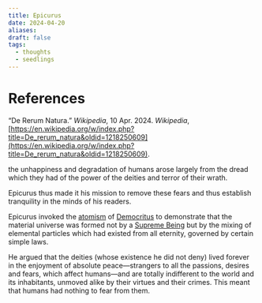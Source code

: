 ```yaml
---
title: Epicurus
date: 2024-04-20
aliases: 
draft: false
tags:
  - thoughts
  - seedlings
---
```

# References

“De Rerum Natura.” _Wikipedia_, 10 Apr. 2024. _Wikipedia_, [https://en.wikipedia.org/w/index.php?title=De_rerum_natura&oldid=1218250609](https://en.wikipedia.org/w/index.php?title=De_rerum_natura&oldid=1218250609).

the unhappiness and degradation of humans arose largely from the dread which they had of the power of the deities and terror of their wrath.

Epicurus thus made it his mission to remove these fears and thus establish tranquility in the minds of his readers.

Epicurus invoked the [atomism](https://en.wikipedia.org/wiki/Atomism "Atomism") of [Democritus](https://en.wikipedia.org/wiki/Democritus "Democritus") to demonstrate that the material universe was formed not by a [Supreme Being](https://en.wikipedia.org/wiki/God "God") but by the mixing of elemental particles which had existed from all eternity, governed by certain simple laws.

He argued that the deities (whose existence he did not deny) lived forever in the enjoyment of absolute peace—strangers to all the passions, desires and fears, which affect humans—and are totally indifferent to the world and its inhabitants, unmoved alike by their virtues and their crimes. This meant that humans had nothing to fear from them.